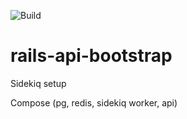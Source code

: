 ![Build](https://github.com/drish/rails-api-bootstrap/actions/workflows/ci.yml/badge.svg)

# rails-api-bootstrap

Sidekiq setup

Compose (pg, redis, sidekiq worker, api)
